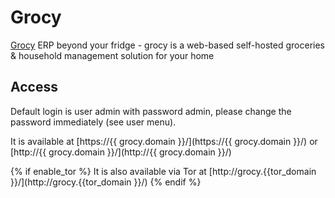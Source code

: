 # Grocy

[Grocy](https://grocy.info) ERP beyond your fridge - grocy is a web-based self-hosted groceries & household management solution for your home

## Access

Default login is user admin with password admin, please change the password immediately (see user menu).

It is available at [https://{{ grocy.domain }}/](https://{{ grocy.domain }}/) or [http://{{ grocy.domain }}/](http://{{ grocy.domain }}/)

{% if enable_tor %}
It is also available via Tor at [http://grocy.{{tor_domain }}/](http://grocy.{{tor_domain }}/)
{% endif %}
